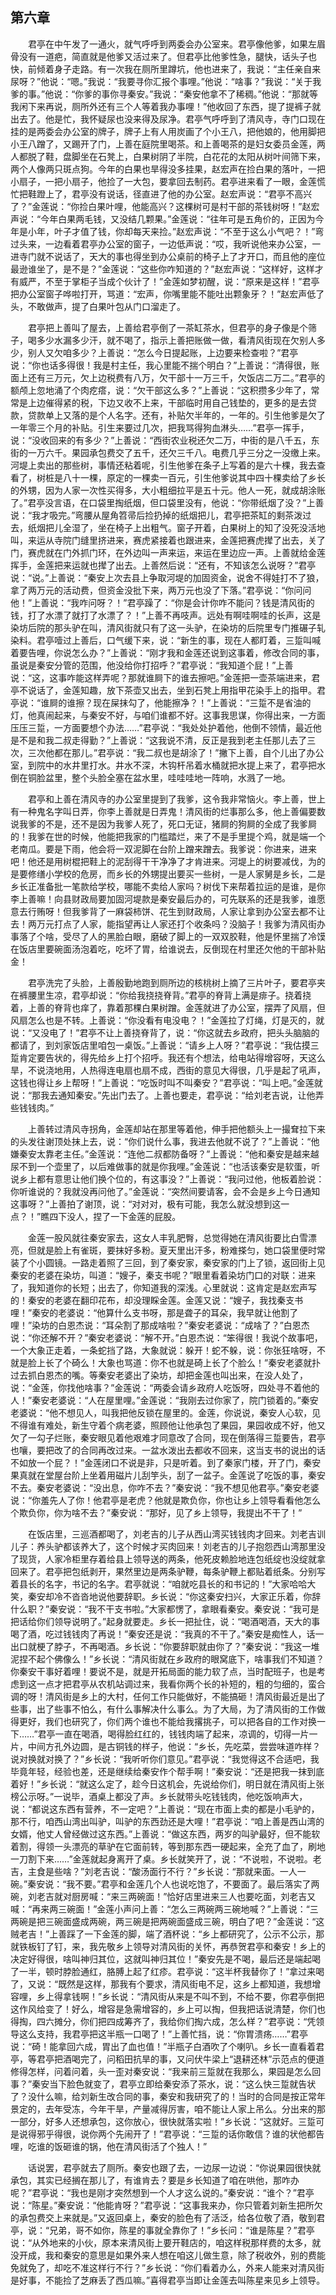  

## 第六章

　　君亭在中午发了一通火，就气呼呼到两委会办公室来。君亭像他爹，如果左眉骨没有一道疤，简直就是他爹又活过来了。但君亭比他爹性急，腿快，话头子也快，前倾着身子走路。有一次我在厕所里蹲坑，他也进来了，我说：“主任亲自来尿呀？”他说：“嗯。”我说：“我要寻你汇报个事哩。”他说：“啥事？”我说：“关于我爹的事。”他说：“你爹的事你寻秦安。”我说：“秦安他拿不了稀稠。”他说：“那就等我闲下来再说，厕所外还有三个人等着我办事哩！”他收回了东西，提了提裤子就出去了。他是忙，我怀疑尿也没来得及尿净。君亭气呼呼到了清风寺，寺门口现在挂的是两委会办公室的牌子，牌子上有人用炭画了个小王八，把他娘的，他用脚把小王八蹭了，又踢开了门，上善在庭院里喝茶。和上善喝茶的是妇女委员金莲，两人都脱了鞋，盘脚坐在石凳上，白果树阴了半院，白花花的太阳从树叶间筛下来，两个人像两只斑点狗。今年的白果也旱得没多挂果，赵宏声在捡白果的落叶，一把小扇子，一把小扇子，他捡了一大包，要拿回去制药。君亭进来看了一眼，金莲慌忙把鞋蹬上了，君亭没有说话，径直进了他的办公室。赵宏声说：“君亭不高兴了？”金莲说：“你捡白果叶哩，他能高兴？这棵树可是村干部的茶钱树呀！”赵宏声说：“今年白果两毛钱，又没结几颗果。”金莲说：“往年可是五角价的，正因为今年是小年，叶子才值了钱，你却每天来捡。”赵宏声说：“不至于这么小气吧？！”弯过头来，一边看着君亭办公室的窗子，一边低声说：“哎，我听说他来办公室，一进寺门就不说话了，天大的事也得坐到办公桌前的椅子上了才开口，而且他的座位最逊谁坐了，是不是？”金莲说：“这些你咋知道的？”赵宏声说：“这样好，这样才有威严，不至于掌柜子当成个伙计了！”金莲如梦初醒，说：“原来是这样！”君亭把办公室窗子哗啦打开，骂道：“宏声，你嘴里能不能吐出颗象牙？！”赵宏声低了头，不敢做声，提了白果叶包从门口溜走了。

　　君亭把上善叫了屋去，上善给君亭倒了一茶缸茶水，但君亭的身子像是个筛子，喝多少水漏多少汗，就不喝了，指示上善把账做一做，看清风街现在欠别人多少，别人又欠咱多少？上善说：“怎么今日提起账，上边要来检查啦？”君亭说：“你也话多得很！我是村主任，我心里能不揣个明白？”上善说：“清得很，账面上还有三万元，欠上边税费有八万，欠干部十一万三千，欠饭店二万二。”君亭的额颅上忽地涌了个肉疙瘩，说：“欠干部这么多？”上善说：“这积攒多少年了，常常是上边催得紧的税，下边又收不上来，干部临时用自己钱垫的，更多的是去贷款，贷款单上又落的是个人名字。还有，补贴欠半年的，一年的。引生他爹是欠了一年零三个月的补贴。引生来要过几次，把我骂得狗血淋头……”君亭一挥手，说：“没收回来的有多少？”上善说：“西街农业税还欠二万，中街的是八千五，东街的一万六千。果园承包费交了五千，还欠三千八。电费几乎三分之一没缴上来。河堤上卖出的那些树，事情还粘着呢，引生他爹在条子上写着的是六十棵，我去查看了，树桩是八十一棵，原定的一棵卖一百元，引生他爹说其中四十棵卖给了乡长的外甥，因为人家一次性买得多，大小粗细拉平是五十元。他人一死，就成胡涂账了。”君亭没言语，在口袋里掏纸烟，但口袋里没有，他说：“你带纸烟了没？”上善说：“我才吸完。”弯腰从屋角笤帚后捡扔掉的纸烟把儿，君亭把茶缸的剩茶泼过去，纸烟把儿全湿了，坐在椅子上出粗气。窗子开着，白果树上的知了没死没活地叫，来运从寺院门缝里挤进来，赛虎紧接着也跟进来，金莲把赛虎撵了出去，关了门，赛虎就在门外抓门环，在外边叫一声来运，来运在里边应一声。上善就给金莲挥手，金莲把来运就也撵了出去。上善然后说：“还有，不知该怎么说呀？”君亭说：“说。”上善说：“秦安上次去县上争取河堤的加固资金，说舍不得娃打不了狼，拿了两万元的活动费，但资金没批下来，两万元也没了下落。”君亭说：“你问问他！”上善说：“我咋问呀？！”君亭躁了：“你是会计你咋不能问？钱是清风街的钱，打了水漂了就打了水漂了？！”上善不再吱声。远处有啊哇啊哇的长声，这是染坊后院的那头驴在叫，清风街就只有了这一头驴，在染坊的后院里专门推碾子轧染料。君亭噎过上善后，口气缓下来，说：“新生的事，现在人都盯着，三踅叫喊着要告哩，你说怎么办？”上善说：“刚才我和金莲还说到这事着，修改合同的事，虽说是秦安分管的范围，他没给你打招呼？”君亭说：“我知道个屁！”上善说：“这，这事咋能这样弄呢？那就谁屙下的谁去擦吧。”金莲把一壶茶端进来，君亭不说话了，金莲知趣，放下茶壶又出去，坐到石凳上用指甲花染手上的指甲。君亭说：“谁屙的谁擦？现在屎抹勾了，他能擦净？！”上善说：“三踅不是省油的灯，他真闹起来，与秦安不好，与咱们谁都不好。这事我思谋，你得出来，一方面压压三踅，一方面要想个办法……”君亭说：“我处处护着他，他倒不领情，最近他是不是和我二叔走得勤？”上善说：“这我说不清，反正是我到老主任那儿去了三次，三次他都在那儿。”君亭说：“我二叔也是胡涂了！”撇下上善，自个儿出了办公室，到院中的水井里打水。井水不深，木钩杆吊着水桶就把水提上来了，君亭把水倒在铜脸盆里，整个头脸全塞在盆水里，哇哇哇地一阵响，水溅了一地。

　　君亭和上善在清风寺的办公室里提到了我爹，这令我非常恼火。李上善，世上有一种鬼名字叫日弄，你李上善就是日弄鬼！清风街的烂事那么多，他上善偏要数说我爹的不是，还不是因为我爹人死了，死口无证，猪屙的狗屙的全成了我爹屙的！我爹在世的时候，他能把我家的门槛踏烂，来了不是手里提个鸡，就是端一个老南瓜。要是下雨，他会将一双泥脚在台阶上蹭来蹭去。我爹说：你进来，进来吧！他还是用树棍把鞋上的泥刮得干干净净了才肯进来。河堤上的树要减伐，为的是要修缮小学校的危房，而乡长的外甥提出要买一些树，一是人家舅是乡长，二是乡长正准备批一笔款给学校，哪能不卖给人家吗？树伐下来帮着拉运的是谁，是你李上善嘛！向县财政局要加固河堤款是秦安最后办的，可先联系的还是我爹，谁愿意去行贿呀！但我爹背了一麻袋柿饼、花生到财政局，人家让拿到办公室去都不让去！两万元打点了人家，能指望再让人家还打个收条吗？没脑子！我爹为清风街办事落了个啥，受尽了人的黑脸白眼，磨破了脚上的一双双胶鞋，他是怀里揣了冷馍在饭店里要碗面汤泡着吃，吃坏了胃，给谁说去，反倒现在村里还欠他的干部补贴金！

　　君亭洗完了头脸，上善殷勤地跑到厕所边的核桃树上摘了三片叶子，要君亭夹在裤腰里生凉，君亭却说：“你给我挠挠脊背。”君亭的脊背上满是痱子。挠着挠着，上善的脊背也痒了，靠着那棵白果树蹭。金莲就进了办公室，摆弄了风扇，但风扇怎么也是不转。上善说：“你没看有电没电？！”金莲拉了灯绳，灯是灭的，就说：“又没电了！”君亭不让上善挠脊背了，说：“你这就去乡政府，把头头脑脑的都请了，到刘家饭店里咱包一桌饭。”上善说：“请乡上人呀？”君亭说：“我估摸三踅肯定要告状的，得先给乡上打个招呼。我还有个想法，给电站得增容呀，天这么旱，不说浇地用，人热得连电扇也扇不成，西街的意见大得很，几乎是起了吼声，这钱也得让乡上帮呀！”上善说：“吃饭时叫不叫秦安？”君亭说：“叫上吧。”金莲就说：“那我去通知秦安。”先出门去了。上善也要走，君亭说：“给刘老吉说，让他弄些钱钱肉。”

　　上善转过清风寺拐角，金莲却站在那里等着他，伸手把他额头上一撮耷拉下来的头发往谢顶处抹上去，说：“你们说什么事，我进去他就不说了？”上善说：“他嫌秦安太靠老主任。”金莲说：“连他二叔都防备呀？”上善说：“他和秦安是越来越尿不到一个壶里了，以后难做事的就是你我哩。”金莲说：“也活该秦安是软蛋，听说乡上都有意思让他们换个位的，有这事没？”上善说：“我问过他，他板着脸说：你听谁说的？我就没再问他了。”金莲说：“突然间要请客，会不会是乡上今日通知这事呀？”上善拍了谢顶，说：“对对对，极有可能，我怎么就没想到这一点？！”瞧四下没人，捏了一下金莲的屁股。

　　金莲一股风就往秦安家去，这女人丰乳肥臀，总觉得她在清风街要比白雪漂亮，但就是脸上有雀斑，要抹好多粉。夏天里出汗多，粉难搽匀，她口袋里便时常装了个小圆镜。一路走着照了三回，到了秦安家，秦安家的门上了锁，返回街上见秦安的老婆在染坊，叫道：“嫂子，秦支书呢？”眼里看着染坊门口的对联：进来了，我知道你的长短；出去了，你知道我的深浅。心里就说：这肯定是赵宏声写的！秦安的老婆在翻印花布，却没理睬金莲。金莲又说：“嫂子，我找秦支书哩！”秦安的老婆说：“他算什么支书呀，那是聋子的耳朵，我早就让他割了哩！”染坊的白恩杰说：“耳朵割了那成啥啦？”秦安老婆说：“成啥了？”白恩杰说：“你还解不开？”秦安老婆说：“解不开。”白恩杰说：“笨得很！我说个故事吧，一个大象正走着，一条蛇挡了路，大象就说：躲开！蛇不躲，说：你张狂啥呀，不就是脸上长了个碕么！大象也骂道：你不也就是碕上长了个脸么！”秦安老婆就扑过去抓白恩杰的嘴。等秦安老婆出了染坊，却把金莲也叫出来，在没人处了，说：“金莲，你找他啥事？”金莲说：“两委会请乡政府人吃饭呀，四处寻不着他的人！”秦安老婆说：“人在屋里哩。”金莲说：“我刚去过你家了，院门锁着的。”秦安老婆说：“他不想见人，叫我把他反锁在屋里的。金莲，你说说，秦安人心软，见不得谁有难处，新生守着个病老婆，照顾他让他承包了果园，果园收成不好，他又欠了一勾子烂账，秦安眼见着他艰难才同意改了合同，现在倒落得三踅要告，君亭也嚷，要把改了的合同再改过来。一盆水泼出去都收不回来，这当支书的说出的话不如放一个屁？！”金莲闭口不说是非，只是听着。到了秦家门楼，开了门，秦安果真就在堂屋台阶上坐着用磁片儿刮竽头，刮了一盆子。金莲说了吃饭的事，秦安不去。秦安老婆说：“没出息，你咋不去？”秦安说：“我不想见他君亭。”秦安老婆说：“你羞先人了你！他君亭是老虎？他就是欺负你，你也让乡上领导看看他怎么个欺负你，你为啥不去？”秦安说：“那好，见了乡上领导，我提出不干了！”

　　在饭店里，三巡酒都喝了，刘老吉的儿子从西山湾买钱钱肉才回来。刘老吉训儿子：养头驴都该养大了，这个时候才买肉回来！刘老吉的儿子抱怨西山湾那里没了现货，人家冷柜里存着给县上领导送的两条，他死皮赖脸地连包纸绽也没绽就拿回来了。君亭把包纸剥开，果然里边是两条驴鞭，每条驴鞭上都贴着纸条。分别写着县长的名字，书记的名字。君亭就说：“咱就吃县长的和书记的！”大家哈哈大笑，秦安却冷不沓沓地说他要辞职。乡长说：“你这秦安扫兴，大家正乐着，你辞什么职？”秦安说：“我不干支书啦。”大家都愣了，拿眼看秦安。秦安说：“我可是把话给你们领导说明了。”起身就要走。乡长一把扯住，说：“喝酒喝酒，天大的事喝了酒，吃过钱钱肉了再说！”秦安还是说：“我真的不干了。”秦安是痴性人，话一出口就梗了脖子，不再喝酒。乡长说：“你要辞职就由你了？”秦安说：“我这一堆泥捏不起个佛像么！”乡长说：“清风街就在乡政府的眼窝底下，啥事我们不知道？你秦安干事好着哩！要说不是，就是开拓局面的能力软了点，当时配班子，也是考虑到这一点才把君亭从农机站调过来，我看你两个长的补短的，粗的匀细的，蛮合调的呀！清风街是乡上的大村，任何工作只能做好，不能搞砸！清风街最近是出了些事，出了些事不怕么，有什么事解决什么事么。为了大局，为了清风街的工作做得更好，我们也研究了，你们两个谁也不能给我撂挑子，可以把各自的工作对换一下……”君亭一直在喝酒，喝得脸红红的，钱钱肉端了起来，凉调的，切得一片一片，中间方孔外边圆，是古铜钱的样子，他说：“乡长，先吃菜，尝尝味道咋样？说对换就对换了？”乡长说：“我听听你们意见。”君亭说：“我觉得这不合适吧，我毕竟年轻，经验也差，还是继续给秦安作个帮手啊！”秦安说：“还是把我一抹到底着好！”乡长说：“就这么定了，趁今日这机会，先说给你们，明日就在清风街上张榜公示呀。”一说毕，酒桌上都没了声。乡长就带头吃钱钱肉，他吃饭响声大，说：“都说这东西有营养，不一定吧？”上善说：“现在市面上卖的都是小毛驴的，那不行，咱西山湾出叫驴，叫驴的东西劲还是大哩！”君亭说：“咱上善是西山湾的女婿，他丈人曾经做过这东西。”上善说：“做这东西，两岁的叫驴最好，但不能软着割，得领一头漂亮的草驴在它面前转，等到那东西一硬起来，全充了血了，刷地一刀割下来……”金莲就起身离开了桌。乡长就笑开了，说：“不说啦，不说啦。老吉，主食是些啥？”刘老吉说：“酸汤面行不行？”乡长说：“那就来面。一人一碗。”秦安说：“我不要。”君亭和金莲几个人也说吃饱了，不要面了。最后落实了两碗，刘老吉就对厨房喊：“来三两碗面！”恰好店里进来三人也要吃面，刘老吉又喊：“再来两三碗面！”金莲小声问上善：“怎么三两碗两三碗地喊？”上善说：“三两碗是把三碗面盛成两碗，两三碗是把两碗面盛成三碗，明白了吧？”金莲说：“这贼老吉！”上善踩了一下金莲的脚，端了酒杯说：“乡上都研究了，公示不公示，那就铁板钉了钉，来，我先敬乡上领导对清风街的关怀，再恭贺君亭和秦安！乡上的决定好得很，啥叫神归其位，这就叫神归其位！”秦安先是不喝，最后还是端起喝了一半，顿时脖脸通红，胳膊上起了红疹。君亭说：“这半杯我替你了！”拿过来喝了，又说：“既然是这样，那我有个要求，清风街电不足，这乡上都知道，我想增容哩，乡上得拿钱啊！”乡长说：“清风街从来是不叫不到，不给不要，你君亭倒把这作风给变了！好么，增容是急需增容的，乡上可以掏，但我把话说清楚，你们也得掏，四六摊分，你们把四成筹齐了，我给你们掏六成，怎么样？”君亭说：“凭领导这么支持，我君亭把这半瓶一口喝了！”上善忙挡，说：“你胃溃疡……”君亭说：“碕！能拿回六成，胃出了血也值！”半瓶子白酒吹了个喇叭。乡长一直看着君亭，等君亭把酒喝完了，问稻田抗旱的事，又问伏牛梁上“退耕还林”示范点的便道修得怎样，问着问着，头一歪对秦安说：“我来前三踅就在我那么，果园是怎么回事？”秦安当下脸色就变了，君亭立即给秦安添了茶水，说：“这么快三踅就告状了？没什么嘛，给刘新生改合同的事，秦安和我研究了的！当时的合同是按正常年景定的，去年受冻，今年干旱，产量减得厉害，咱不能让人家上吊么。分出来的那一部分，好多人还想承包，这你放心，很快就落实啦！”乡长说：“这就好。三踅可是说得邪乎得很，说你两个先闹开了！”君亭说：“三踅的话你敢信？谁的状他都告哩，吃谁的饭砸谁的锅，他在清风街活了个独人！”

　　话说罢，君亭就去了厕所。秦安也跟了去，一边尿一边说：“你说果园很快就承包，其实已经搁在那儿了，有谁肯去？要是乡长知道了咱在哄他，那咋办呢？”君亭说：“我也是刚才突然想到一个人才这么说的。”秦安说：“谁个？”君亭说：“陈星。”秦安说：“他能肯呀？”君亭说：“这事我来办，你只管着刘新生把所欠的承包费交上来就是。”又返回桌上，秦安的脸色有了活泛，给各位敬了酒，敬到君亭，说：“兄弟，哥不如你，陈星的事就全靠你了！”乡长问：“谁是陈星？”君亭说：“从外地来的小伙，原本来清风街上要开鞋店的，咱这样税那样费的太多，就没开成，我和秦安的意思是如果外来人想在咱这儿做生意，除了税收外，别的费能免就免了，却吃不准这样行不行？”乡长说：“你们看着办么，外来人能来对清风街是好事，不能捡了芝麻丢了西瓜嘛。”喜得君亭当即让金莲去叫陈星来见乡上领导。
